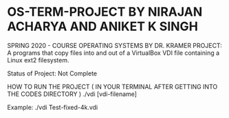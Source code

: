 # OS-TERM-PROJECT BY NIRAJAN ACHARYA AND ANIKET K SINGH
SPRING 2020 - COURSE OPERATING SYSTEMS BY DR. KRAMER
PROJECT: A programs that copy files into and out of a VirtualBox VDI file containing a Linux ext2 filesystem.

Status of Project: Not Complete 

 HOW TO RUN THE PROJECT
                     ( IN YOUR TERMINAL AFTER GETTING INTO THE CODES DIRECTORY ) 
   ./vdi [vdi-filename]
   

Example: 
   ./vdi Test-fixed-4k.vdi 
   
 
 

